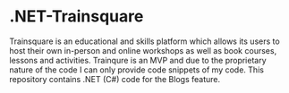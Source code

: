 # .NET-Trainsquare
Trainsquare is an educational and skills platform which allows its users to host their own in-person and online workshops as well as book courses, lessons and activities. Trainqure is an MVP and due to the proprietary nature of the code I can only provide code snippets of my code. This repository contains .NET (C#) code for the Blogs feature.
